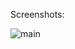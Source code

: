 Screenshots:


![main](https://github.com/user-attachments/assets/c9e5f8ff-aa16-4e0f-b639-63ff3558bb29)



